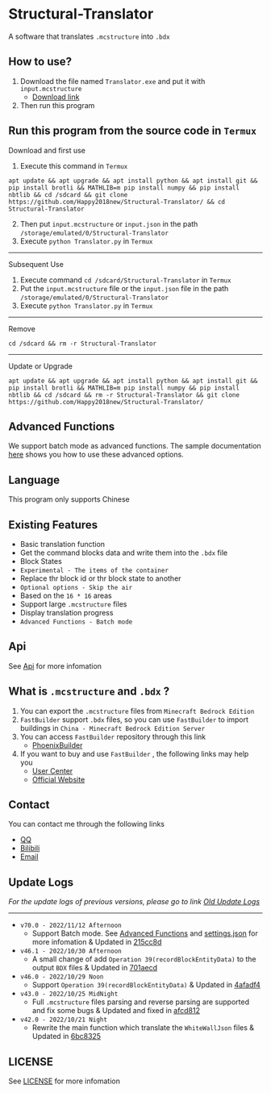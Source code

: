# Structural-Translator
A software that translates `.mcstructure` into `.bdx`





## How to use?
1. Download the file named `Translator.exe` and put it with `input.mcstructure`
   - [Download link](https://github.com/Happy2018new/Structural-Translator/releases/download/Alpha(v70.0)/Translator.exe)
2. Then run this program





## Run this program from the source code in `Termux`
Download and first use
1. Execute this command in `Termux`
```shell
apt update && apt upgrade && apt install python && apt install git && pip install brotli && MATHLIB=m pip install numpy && pip install nbtlib && cd /sdcard && git clone https://github.com/Happy2018new/Structural-Translator/ && cd Structural-Translator
```
2. Then put `input.mcstructure` or `input.json` in the path `/storage/emulated/0/Structural-Translator`<br>
3. Execute `python Translator.py` in `Termux`
***
Subsequent Use
1. Execute command `cd /sdcard/Structural-Translator` in `Termux`
2. Put the `input.mcstructure` file or the `input.json` file in the path `/storage/emulated/0/Structural-Translator`
3. Execute `python Translator.py` in `Termux`
***
Remove
```shell
cd /sdcard && rm -r Structural-Translator
```
***
Update or Upgrade
```shell
apt update && apt upgrade && apt install python && apt install git && pip install brotli && MATHLIB=m pip install numpy && pip install nbtlib && cd /sdcard && rm -r Structural-Translator && git clone https://github.com/Happy2018new/Structural-Translator/
```





## Advanced Functions
We support batch mode as advanced functions. The sample documentation [here](https://github.com/Happy2018new/Structural-Translator/blob/main/Doc/settings.json.py) shows you how to use these advanced options.





## Language
This program only supports Chinese<br>





## Existing Features
- Basic translation function
- Get the command blocks data and write them into the `.bdx` file
- Block States
- `Experimental - The items of the container`
- Replace thr block id or thr block state to another
- `Optional options - Skip the air`
- Based on the `16 * 16` areas
- Support large `.mcstructure` files
- Display translation progress
- `Advanced Functions - Batch mode`





## Api
See [Api](https://github.com/Happy2018new/Structural-Translator/tree/main/Api) for more infomation





## What is `.mcstructure` and `.bdx` ?
1. You can export the `.mcstructure` files from `Minecraft Bedrock Edition`
2. `FastBuilder` support `.bdx` files, so you can use `FastBuilder` to import buildings in `China - Minecraft Bedrock Edition Server`
3. You can access `FastBuilder` repository through this link
   - [PhoenixBuilder](https://github.com/LNSSPsd/PhoenixBuilder/)
4. If you want to buy and use `FastBuilder` , the following links may help you
   - [User Center](https://uc.fastbuilder.pro/)
   - [Official Website](https://fastbuilder.pro/)





## Contact
You can contact me through the following links
   - [QQ](https://qm.qq.com/cgi-bin/qm/qr?k=zxS4AyUXd5M3ktypIKmBf9KQCGTSAwwI&noverify=0&personal_qrcode_source=3)
   - [Bilibili](https://space.bilibili.com/320298121)
   - [Email](mailto:chenbo79800@163.com)





## Update Logs
_For the update logs of previous versions, please go to link [Old Update Logs](https://github.com/Happy2018new/Structural-Translator/blob/main/Old%20Update%20Logs.md)_
***
- `v70.0 - 2022/11/12 Afternoon`
   - Support Batch mode. See [Advanced Functions](https://github.com/Happy2018new/Structural-Translator#advanced-functions) and [settings.json](https://github.com/Happy2018new/Structural-Translator/blob/main/Doc/settings.json.py) for more infomation & Updated in [215cc8d](https://github.com/Happy2018new/Structural-Translator/commit/215cc8dda8cba8d4ae1feca0392ea42bd2c4ca16)
- `v46.1 - 2022/10/30 Afternoon`
   - A small change of add `Operation 39(recordBlockEntityData)` to the output `BDX` files & Updated in [701aecd](https://github.com/Happy2018new/Structural-Translator/commit/701aecd9f70bef778cb075e2da010045f8b0b975)
- `v46.0 - 2022/10/29 Noon`
   - Support `Operation 39(recordBlockEntityData)` & Updated in [4afadf4](https://github.com/Happy2018new/Structural-Translator/commit/4afadf447c2ca890bb18458d080d63bec1c6fa14)
- `v43.0 - 2022/10/25 MidNight`
   - Full `.mcstructure` files parsing and reverse parsing are supported and fix some bugs & Updated and fixed in [afcd812](https://github.com/Happy2018new/Structural-Translator/commit/afcd812e12c301152af52806e31d42bec8e7cc2c)
- `v42.0 - 2022/10/21 Night`
   - Rewrite the main function which translate the `WhiteWallJson` files & Updated in [6bc8325](https://github.com/Happy2018new/Structural-Translator/commit/6bc832594685b6cae448a6397c0afd7f7eadaa68)





## LICENSE
See [LICENSE](https://github.com/Happy2018new/Structural-Translator/blob/main/LICENSE) for more infomation